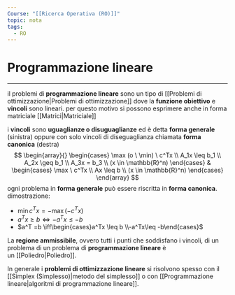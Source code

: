 ```yaml
---
Course: "[[Ricerca Operativa (RO)]]"
topic: nota
tags:
  - RO
---
```


# Programmazione lineare
---
il problemi di **programmazione lineare** sono un tipo di [[Problemi di ottimizzazione|Problemi di ottimizzazione]] dove la **funzione obiettivo** e **vincoli** sono lineari.
per questo motivo si possono esprimere anche in forma matriciale [[Matrici|Matriciale]]

i **vincoli** sono __uguaglianze o  disuguaglianze__ ed è detta __forma generale__ (sinistra) oppure con solo vincoli di diseguaglianza chiamata __forma canonica__ (destra)$$
\begin{array}{}
\begin{cases}
\max (o \ \min) \ c^Tx \\
A_1x \leq b_1 \\
A_2x \geq b_1 \\
A_3x = b_3 \\
(x \in \mathbb{R}^n)
\end{cases}  &  
\begin{cases}
\max \ c^Tx \\
Ax \leq b \\
(x \in \mathbb{R}^n)
\end{cases}
\end{array}
$$ogni problema in __forma generale__ può essere riscritta in __forma canonica__. 
 dimostrazione:
- $\min c^Tx= -\max (-c^Tx)$
- $a^Tx \geq b \iff-a^Tx \leq -b$
- $a^T =b \iff\begin{cases}a^Tx \leq b \\-a^Tx\leq -b\end{cases}$


La **regione ammissibile**, ovvero tutti i punti che soddisfano i vincoli, di un problema di un problema di **programmazione lineare** è un [[Poliedro|Poliedro]].



In generale i __problemi di ottimizzazione lineare__ si risolvono spesso con il [[Simplex (Simplesso)|metodo del simplesso]] o con [[Programmazione lineare|algoritmi di programmazione lineare]].